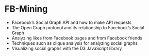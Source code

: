 # FB-Mining
- Facebook’s Social Graph API and how to make API requests
- The Open Graph protocol and its relationship to Facebook’s Social Graph
- Analyzing likes from Facebook pages and from Facebook friends
- Techniques such as clique analysis for analyzing social graphs
- Visualizing social graphs with the D3 JavaScript library
